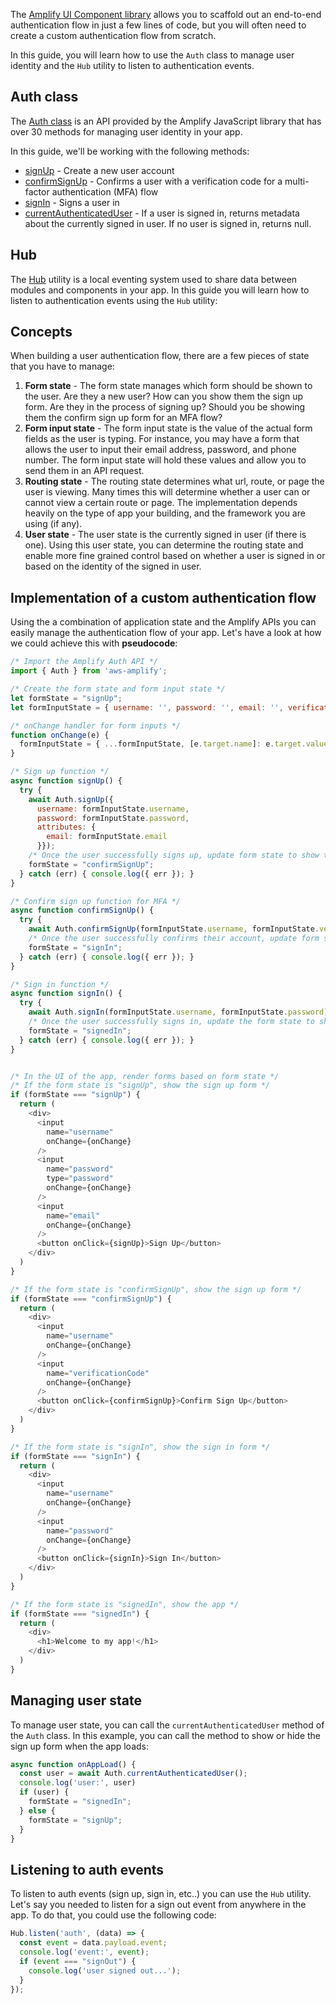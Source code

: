 The [Amplify UI Component library](~/ui/auth/authenticator.md) allows you to scaffold out an end-to-end authentication flow in just a few lines of code, but you will often need to create a custom authentication flow from scratch.

In this guide, you will learn how to use the `Auth` class to manage user identity and the `Hub` utility to listen to authentication events.

## Auth class

The [Auth class](https://aws-amplify.github.io/amplify-js/api/classes/authclass.html) is an API provided by the Amplify JavaScript library that has over 30 methods for managing user identity in your app.

In this guide, we'll be working with the following methods:

- [signUp](https://aws-amplify.github.io/amplify-js/api/classes/authclass.html#signup) - Create a new user account
- [confirmSignUp](https://aws-amplify.github.io/amplify-js/api/classes/authclass.html#confirmsignup) - Confirms a user with a verification code for a multi-factor authentication (MFA) flow
- [signIn](https://aws-amplify.github.io/amplify-js/api/classes/authclass.html#signin) - Signs a user in
- [currentAuthenticatedUser](https://aws-amplify.github.io/amplify-js/api/classes/authclass.html#currentauthenticateduser) - If a user is signed in, returns metadata about the currently signed in user. If no user is signed in, returns null.

## Hub

The [Hub](~/lib/utilities/hub.md) utility is a local eventing system used to share data between modules and components in your app. In this guide you will learn how to listen to authentication events using the `Hub` utility:

## Concepts

When building a user authentication flow, there are a few pieces of state that you have to manage:

1. __Form state__ - The form state manages which form should be shown to the user. Are they a new user? How can you show them the sign up form. Are they in the process of signing up? Should you be showing them the confirm sign up form for an MFA flow?
2. __Form input state__ - The form input state is the value of the actual form fields as the user is typing. For instance, you may have a form that allows the user to input their email address, password, and phone number. The form input state will hold these values and allow you to send them in an API request.
3. __Routing state__ - The routing state determines what url, route, or page the user is viewing. Many times this will determine whether a user can or cannot view a certain route or page. The implementation depends heavily on the type of app your building, and the framework you are using (if any).
4. __User state__ - The user state is the currently signed in user (if there is one). Using this user state, you can determine the routing state and enable more fine grained control based on whether a user is signed in or based on the identity of the signed in user.

<!-- This guide will cover strategies for handling __form state__, __form input state__, and __user state__ but will not be covering routing state as this is very dependent on the framework. -->

## Implementation of a custom authentication flow

Using the a combination of application state and the Amplify APIs you can easily manage the authentication flow of your app. Let's have a look at how we could achieve this with __pseudocode__:

```javascript
/* Import the Amplify Auth API */
import { Auth } from 'aws-amplify';

/* Create the form state and form input state */
let formState = "signUp";
let formInputState = { username: '', password: '', email: '', verificationCode: '' };

/* onChange handler for form inputs */
function onChange(e) {
  formInputState = { ...formInputState, [e.target.name]: e.target.value };
}

/* Sign up function */
async function signUp() {
  try {
    await Auth.signUp({
      username: formInputState.username,
      password: formInputState.password,
      attributes: {
        email: formInputState.email
      }});
    /* Once the user successfully signs up, update form state to show the confirm sign up form for MFA */
    formState = "confirmSignUp";
  } catch (err) { console.log({ err }); }
}

/* Confirm sign up function for MFA */
async function confirmSignUp() {
  try {
    await Auth.confirmSignUp(formInputState.username, formInputState.verificationCode);
    /* Once the user successfully confirms their account, update form state to show the sign in form*/
    formState = "signIn";
  } catch (err) { console.log({ err }); }
}

/* Sign in function */
async function signIn() {
  try {
    await Auth.signIn(formInputState.username, formInputState.password);
    /* Once the user successfully signs in, update the form state to show the signed in state */
    formState = "signedIn";
  } catch (err) { console.log({ err }); }
}


/* In the UI of the app, render forms based on form state */
/* If the form state is "signUp", show the sign up form */
if (formState === "signUp") {
  return (
    <div>
      <input
        name="username"
        onChange={onChange}
      />
      <input
        name="password"
        type="password"
        onChange={onChange}
      />
      <input
        name="email"
        onChange={onChange}
      />
      <button onClick={signUp}>Sign Up</button>
    </div>
  )
}

/* If the form state is "confirmSignUp", show the sign up form */
if (formState === "confirmSignUp") {
  return (
    <div>
      <input
        name="username"
        onChange={onChange}
      />
      <input
        name="verificationCode"
        onChange={onChange}
      />
      <button onClick={confirmSignUp}>Confirm Sign Up</button>
    </div>
  )
}

/* If the form state is "signIn", show the sign in form */
if (formState === "signIn") {
  return (
    <div>
      <input
        name="username"
        onChange={onChange}
      />
      <input
        name="password"
        onChange={onChange}
      />
      <button onClick={signIn}>Sign In</button>
    </div>
  )
}

/* If the form state is "signedIn", show the app */
if (formState === "signedIn") {
  return (
    <div>
      <h1>Welcome to my app!</h1>
    </div>
  )
}
```

## Managing user state

To manage user state, you can call the `currentAuthenticatedUser` method of the `Auth` class. In this example, you can call the method to show or hide the sign up form when the app loads:

```javascript
async function onAppLoad() {
  const user = await Auth.currentAuthenticatedUser();
  console.log('user:', user)
  if (user) {
    formState = "signedIn";
  } else {
    formState = "signUp";
  }
}
```

## Listening to auth events

To listen to auth events (sign up, sign in, etc..) you can use the `Hub` utility. Let's say you needed to listen for a sign out event from anywhere in the app. To do that, you could use the following code:

```javascript
Hub.listen('auth', (data) => {
  const event = data.payload.event;
  console.log('event:', event);
  if (event === "signOut") {
    console.log('user signed out...');
  }
});
```
